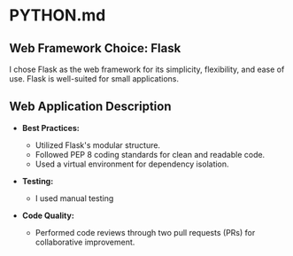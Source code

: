 # PYTHON.md

## Web Framework Choice: Flask

I chose Flask as the web framework for its simplicity, flexibility, and ease of use. Flask is well-suited for small applications.

## Web Application Description

- **Best Practices:**

  - Utilized Flask's modular structure.
  - Followed PEP 8 coding standards for clean and readable code.
  - Used a virtual environment for dependency isolation.

- **Testing:**

  - I used manual testing

- **Code Quality:**
  - Performed code reviews through two pull requests (PRs) for collaborative improvement.
